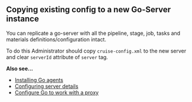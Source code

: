 ## Copying existing config to a new Go-Server instance

You can replicate a go-server with all the pipeline, stage, job, tasks and materials definitions/configuration intact.

To do this Administrator should copy ```cruise-config.xml``` to the new server and clear `serverId` attribute of `server` tag.

**Also see...**

-   [Installing Go agents](installing_go_agent.md)
-   [Configuring server details](configuring_server_details.md)
-   [Configure Go to work with a proxy](configure_proxy.md)
